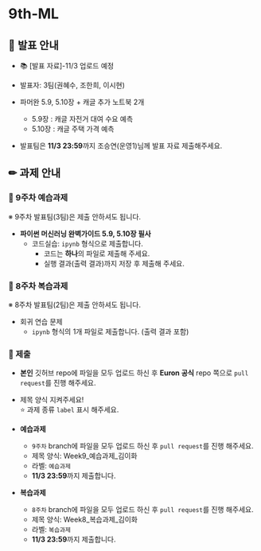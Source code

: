 # 9th-ML

## 📢 발표 안내
- 📚 [발표 자료]-11/3 업로드 예정
- 발표자: 3팀(권혜수, 조한희, 이시현)
- 파머완 5.9, 5.10장 + 캐글 추가 노트북 2개
  - 5.9장 : 캐글 자전거 대여 수요 예측
  - 5.10장 : 캐글 주택 가격 예측

- 발표팀은 **11/3 23:59**까지 조승연(운영1)님께 발표 자료 제출해주세요.

## ✏ 과제 안내
### 📍 9주차 예습과제
※ 9주차 발표팀(3팀)은 제출 안하셔도 됩니다.
- **파이썬 머신러닝 완벽가이드 5.9, 5.10장 필사**  
  - 코드실습: ```ipynb``` 형식으로 제출합니다.
    - 코드는 **하나**의 파일로 제출해 주세요.
    - 실행 결과(출력 결과)까지 저장 후 제출해 주세요.
    
### 📍 8주차 복습과제
※ 8주차 발표팀(2팀)은 제출 안하셔도 됩니다.
- 회귀 연습 문제
  - ```ipynb``` 형식의 1개 파일로 제출합니다. (출력 결과 포함)

### 📍 제출
- **본인** 깃허브 repo에 파일을 모두 업로드 하신 후 **Euron 공식** repo 쪽으로 ```pull request```를 진행 해주세요.
- 제목 양식 지켜주세요!  
⭐ 과제 종류 ```label``` 표시 해주세요.

- **예습과제**
  - ```9주차``` branch에 파일을 모두 업로드 하신 후 ```pull request```를 진행 해주세요.
  - 제목 양식: Week9_예습과제_김이화
  - 라벨: ```예습과제```
  - **11/3 23:59**까지 제출합니다.
  
- **복습과제**
  - ```8주차``` branch에 파일을 모두 업로드 하신 후 ```pull request```를 진행 해주세요.
  - 제목 양식: Week8_복습과제_김이화
  - 라벨: ```복습과제```
  - **11/3 23:59**까지 제출합니다.
